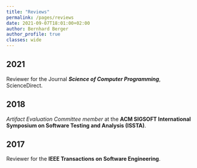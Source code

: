 ```yaml
---
title: "Reviews"
permalink: /pages/reviews
date: 2021-09-07T18:01:00+02:00
author: Bernhard Berger
author_profile: true
classes: wide
---
```


## 2021
Reviewer for the Journal ***Science of Computer Programming***, ScienceDirect.

## 2018
_Artifact Evaluation Committee member_ at the **ACM SIGSOFT International Symposium on Software Testing and Analysis
(ISSTA)**.

## 2017
Reviewer for the **IEEE Transactions on Software Engineering**.